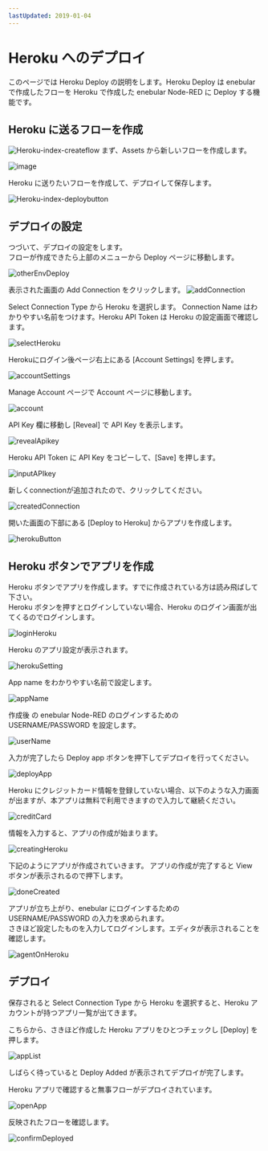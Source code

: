 ```yaml
---
lastUpdated: 2019-01-04
---
```


# Heroku へのデプロイ

このページでは Heroku Deploy の説明をします。Heroku Deploy は enebular で作成したフローを Heroku で作成した enebular Node-RED に Deploy する機能です。

## Heroku に送るフローを作成

![Heroku-index-createflow](./../../../../img/Deploy/Heroku-index-createflow.png)
まず、Assets から新しいフローを作成します。

![image](../../../_asset/images/Deploy/DeployFlow/Heroku/deploy-deployflow-heroku_02.png)

Heroku に送りたいフローを作成して、デプロイして保存します。

![Heroku-index-deploybutton](./../../../../img/Deploy/Heroku-index-deploybutton.png)

## デプロイの設定

つづいて、デプロイの設定をします。  
フローが作成できたら上部のメニューから Deploy ページに移動します。

![otherEnvDeploy](./../../../../img/GetStarted/FlowDeployment-otherEnvDeploy.png)

表示された画面の Add Connection をクリックします。
![addConnection](./../../../../img/GetStarted/FlowDeployment-addConnection.png)

Select Connection Type から Heroku を選択します。
Connection Name はわかりやすい名前をつけます。Heroku API Token は Heroku の設定画面で確認します。

![selectHeroku](./../../../../img/GetStarted/FlowDeployment-selectHeroku.png)


Herokuにログイン後ページ右上にある [Account Settings] を押します。

![accountSettings](./../../../../img/GetStarted/FlowDeployment-accountSettings.png)

Manage Account ページで Account ページに移動します。

![account](./../../../../img/GetStarted/FlowDeployment-account.png)

API Key 欄に移動し [Reveal] で API Key を表示します。

![revealApikey](./../../../../img/GetStarted/FlowDeployment-revealApikey.png)

Heroku API Token に API Key をコピーして、[Save] を押します。

![inputAPIkey](./../../../../img/GetStarted/FlowDeployment-inputAPIkey.png)

新しくconnectionが追加されたので、クリックしてください。

![createdConnection](./../../../../img/GetStarted/FlowDeployment-createdConnection.png)

開いた画面の下部にある [Deploy to Heroku] からアプリを作成します。

![herokuButton](./../../../../img/GetStarted/FlowDeployment-herokuButton.png)

## Heroku ボタンでアプリを作成

Heroku ボタンでアプリを作成します。すでに作成されている方は読み飛ばして下さい。  
Heroku ボタンを押すとログインしていない場合、Heroku のログイン画面が出てくるのでログインします。

![loginHeroku](./../../../../img/GetStarted/FlowDeployment-loginHeroku.png)

Heroku のアプリ設定が表示されます。

![herokuSetting](./../../../../img/GetStarted/FlowDeployment-herokuSetting.png)

App name をわかりやすい名前で設定します。

![appName](./../../../../img/GetStarted/FlowDeployment-appName.png)

作成後 の enebular Node-RED のログインするための USERNAME/PASSWORD を設定します。

![userName](./../../../../img/GetStarted/FlowDeployment-userName.png)

入力が完了したら Deploy app ボタンを押下してデプロイを行ってください。

![deployApp](./../../../../img/GetStarted/FlowDeployment-deployApp.png)

Heroku にクレジットカード情報を登録していない場合、以下のような入力画面が出ますが、本アプリは無料で利用できますので入力して継続ください。

![creditCard](./../../../../img/GetStarted/FlowDeployment-creditCard.png)

情報を入力すると、アプリの作成が始まります。

![creatingHeroku](./../../../../img/GetStarted/FlowDeployment-creatingHeroku.png)

下記のようにアプリが作成されていきます。
アプリの作成が完了すると View ボタンが表示されるので押下します。

![doneCreated](./../../../../img/GetStarted/FlowDeployment-doneCreated.png)

アプリが立ち上がり、enebular にログインするための USERNAME/PASSWORD の入力を求められます。  
さきほど設定したものを入力してログインします。エディタが表示されることを確認します。

![agentOnHeroku](./../../../../img/GetStarted/FlowDeployment-agentOnHeroku.png)

## デプロイ

保存されると Select Connection Type から Heroku を選択すると、Heroku アカウントが持つアプリ一覧が出てきます。

こちらから、さきほど作成した Heroku アプリをひとつチェックし [Deploy] を押します。

![appList](./../../../../img/GetStarted/FlowDeployment-appList.png)

しばらく待っていると Deploy Added が表示されてデプロイが完了します。

Heroku アプリで確認すると無事フローがデプロイされています。

![openApp](./../../../../img/GetStarted/FlowDeployment-openApp.png)

反映されたフローを確認します。

![confirmDeployed](./../../../../img/GetStarted/FlowDeployment-confirmDeployed.png)